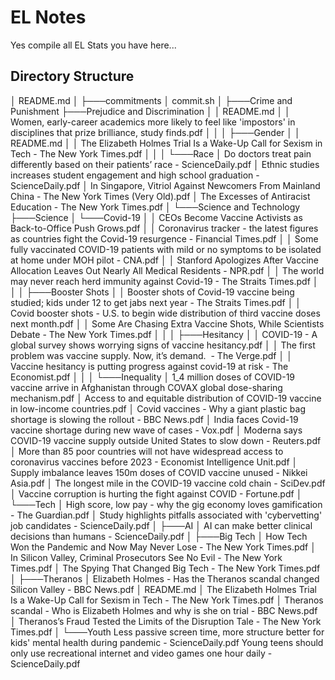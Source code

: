 # EL Notes
Yes compile all EL Stats you have here...

## Directory Structure

│   README.md
│
├───commitments
│       commit.sh
│
├───Crime and Punishment
├───Prejudice and Discrimination
│   │   README.md
│   │   Women, early-career academics more likely to feel like 'impostors' in disciplines that prize brilliance, study finds.pdf
│   │
│   ├───Gender
│   │       README.md
│   │       The Elizabeth Holmes Trial Is a Wake-Up Call for Sexism in Tech - The New York Times.pdf
│   │
│   └───Race
│           Do doctors treat pain differently based on their patients’ race - ScienceDaily.pdf
│           Ethnic studies increases student engagement and high school graduation - ScienceDaily.pdf
│           In Singapore, Vitriol Against Newcomers From Mainland China - The New York Times (Very Old).pdf
│           The Excesses of Antiracist Education - The New York Times.pdf
│
└───Science and Technology
    ├───Science
    │   └───Covid-19
    │       │   CEOs Become Vaccine Activists as Back-to-Office Push Grows.pdf
    │       │   Coronavirus tracker - the latest figures as countries fight the Covid-19 resurgence - Financial Times.pdf
    │       │   Some fully vaccinated COVID-19 patients with mild or no symptoms to be isolated at home under MOH pilot - CNA.pdf
    │       │   Stanford Apologizes After Vaccine Allocation Leaves Out Nearly All Medical Residents - NPR.pdf
    │       │   The world may never reach herd immunity against Covid-19 - The Straits Times.pdf
    │       │
    │       ├───Booster Shots
    │       │       Booster shots of Covid-19 vaccine being studied; kids under 12 to get jabs next year - The Straits Times.pdf
    │       │       Covid booster shots - U.S. to begin wide distribution of third vaccine doses next month.pdf
    │       │       Some Are Chasing Extra Vaccine Shots, While Scientists Debate - The New York Times.pdf
    │       │
    │       ├───Hesitancy
    │       │       COVID-19 - A global survey shows worrying signs of vaccine hesitancy.pdf
    │       │       The first problem was vaccine supply. Now, it’s demand.  - The Verge.pdf
    │       │       Vaccine hesitancy is putting progress against covid-19 at risk - The Economist.pdf
    │       │
    │       └───Inequality
    │               1_4 million doses of COVID-19 vaccine arrive in Afghanistan through COVAX global dose-sharing mechanism.pdf
    │               Access to and equitable distribution of COVID-19 vaccine in low-income countries.pdf
    │               Covid vaccines - Why a giant plastic bag shortage is slowing the rollout - BBC News.pdf
    │               India faces Covid-19 vaccine shortage during new wave of cases - Vox.pdf
    │               Moderna says COVID-19 vaccine supply outside United States to slow down - Reuters.pdf
    │               More than 85 poor countries will not have widespread access to coronavirus vaccines before 2023 - Economist Intelligence Unit.pdf
    │               Supply imbalance leaves 150m doses of COVID vaccine unused - Nikkei Asia.pdf
    │               The longest mile in the COVID-19 vaccine cold chain - SciDev.pdf
    │               Vaccine corruption is hurting the fight against COVID - Fortune.pdf
    │
    └───Tech
        │   High score, low pay - why the gig economy loves gamification - The Guardian.pdf
        │   Study highlights pitfalls associated with 'cybervetting' job candidates - ScienceDaily.pdf
        │
        ├───AI
        │       AI can make better clinical decisions than humans - ScienceDaily.pdf
        │
        ├───Big Tech
        │       How Tech Won the Pandemic and Now May Never Lose - The New York Times.pdf
        │       In Silicon Valley, Criminal Prosecutors See No Evil - The New York Times.pdf
        │       The Spying That Changed Big Tech - The New York Times.pdf
        │
        ├───Theranos
        │       Elizabeth Holmes - Has the Theranos scandal changed Silicon Valley - BBC News.pdf
        │       README.md
        │       The Elizabeth Holmes Trial Is a Wake-Up Call for Sexism in Tech - The New York Times.pdf
        │       Theranos scandal - Who is Elizabeth Holmes and why is she on trial - BBC News.pdf
        │       Theranos’s Fraud Tested the Limits of the Disruption Tale - The New York Times.pdf
        │
        └───Youth
                Less passive screen time, more structure better for kids' mental health during pandemic - ScienceDaily.pdf
                Young teens should only use recreational internet and video games one hour daily - ScienceDaily.pdf

